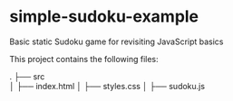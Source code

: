 # simple-sudoku-example
Basic static Sudoku game for revisiting JavaScript basics

This project contains the following files:

  .
  ├── src                  
  │   ├── index.html
  │   ├── styles.css
  │   ├── sudoku.js
